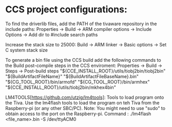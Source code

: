 CCS project configurations:
===========================

To find the driverlib files, add the PATH of the tivaware repository in the include paths:
Properties -> Build -> ARM compiler options -> Include Options -> Add dir to #include search paths

Increase the stack size to 25000:
Build -> ARM linker -> Basic options -> Set C system stack size

To generate a bin file using the CCS build add the following commands to the Build post-compile steps in 
the CCS enviroment:
Properties -> Build -> Steps -> Post-build steps
"${CCE_INSTALL_ROOT}/utils/tiobj2bin/tiobj2bin" "${BuildArtifactFileName}" "${BuildArtifactFileBaseName}.bin" "${CG_TOOL_ROOT}/bin/armofd" "${CG_TOOL_ROOT}/bin/armhex" "${CCE_INSTALL_ROOT}/utils/tiobj2bin/mkhex4bin"



LM4TOOLS[https://github.com/utzig/lm4tools]: Tools to load program onto the Tiva.
Use the lm4flash tools to load the program on teh Tiva from the Raspberry-pi (or any other SBC/PC).
Note: You might need to use "sudo" to obtain access to the port on the Raspberry-pi.
Command : ./lm4flash <file_name>.bin -S /dev/ttyACM0

